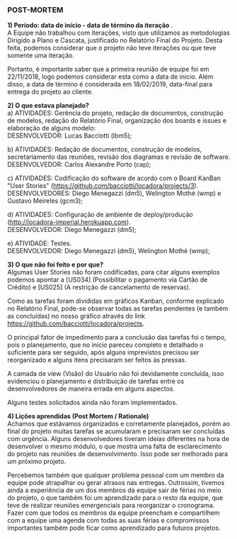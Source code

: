 ### POST-MORTEM ###
  
  
**1) Período: data de início - data de término da iteração** .    
A Equipe não trabalhou com iterações, visto que utilizamos as metodologias Dirigido a Plano e Cascata, justificado no Relatório Final do Projeto. Desta feita, podemos considerar que o projeto não teve iterações ou que teve somente uma iteração.  
  
Portanto, é importante saber que a primeira reunião de equipe foi em 22/11/2018, logo podemos considerar esta como a data de início. Além disso, a data de término é considerada em 18/02/2019, data-final para entrega do projeto ao cliente.

**2) O que estava planejado?**  
a) ATIVIDADES: Gerência do projeto, redação de documentos, construção de modelos, redação do Relatório Final, organização dos boards e issues e elaboração de alguns modelo:  
DESENVOLVEDOR: Lucas Bacciotti (lbm5);  
  
b) ATIVIDADES: Redação de documentos, construção de modelos, secretariamento das reuniões, revisão dos diagramas e revisão de software.  
DESENVOLVEDOR: Carlos Alexandre Porto (cap);  
  
c) ATIVIDADES: Codificação do software de acordo com o Board KanBan "User Stories" (https://github.com/bacciotti/locadora/projects/3).  
DESENVOLVEDORES: Diego Menegazzi (dm5), Welington Mothé (wmp) e Gustavo Meireles (gcm3);  
  
d) ATIVIDADES: Configuração de ambiente de deploy/produção (http://locadora-imperial.herokuapp.com).    
DESENVOLVEDOR: Diego Menegazzi (dm5);  
  
e) ATIVIDADE: Testes.  
DESENVOLVEDOR: Diego Menegazzi (dm5), Welington Mothé (wmp);  
  
**3) O que não foi feito e por que?**  
Algumas User Stories não foram codificadas,  para citar alguns exemplos podemos apontar a [US034] (Possibilitar o pagamento via Cartão de Crédito) e [US025] (A restrição de cancelamento de reservas).  

Como as tarefas foram divididas em gráficos Kanban, conforme explicado no Relatório Final, pode-se observar todas as tarefas pendentes (e também as concluídas) no nosso gráfico através do link https://github.com/bacciotti/locadora/projects.

O principal fator de impedimento para a conclusão das tarefas foi o tempo, pois o planejamento, que no início pareceu completo e detalhado o suficiente para ser seguido, após alguns imprevistos precisou ser reorganizado e alguns itens precisaram ser feitos às pressas.  
  
A camada de view (Visão) do Usuário não foi devidamente concluída, isso evidenciou o planejamento e distribuição de tarefas entre os desenvolvedores de maneira errada em alguns aspectos.  
  
Alguns testes solicitados ainda não foram implementados.
  
**4) Lições aprendidas (Post Mortem / Rationale)**  
Achamos que estávamos organizados e corretamente planejados, porém ao final do projeto muitas tarefas se acumularam e precisaram ser concluídas com urgência. Alguns desenvolvedores tiveram ideias diferentes na hora de desenvolver o mesmo módulo, o que mostra uma falta de esclarecimento do projeto nas reuniões de desenvolvimento. Isso pode ser melhorado para um próximo projeto.
   
Percebemos também que qualquer problema pessoal com um membro da equipe pode atrapalhar ou gerar atrasos nas entregas. Outrossim, tivemos ainda a experiência de um dos membros da equipe sair de férias no meio do projeto, o que também foi um aprendizado para o resto da equipe, que teve de realizar reuniões emergenciais para reorganizar o cronograma. Fazer com que todos os membros da equipe preencham e compartilhem com a equipe uma agenda com todas as suas férias e compromissos importantes também pode ficar como aprendizado para futuros projetos.
